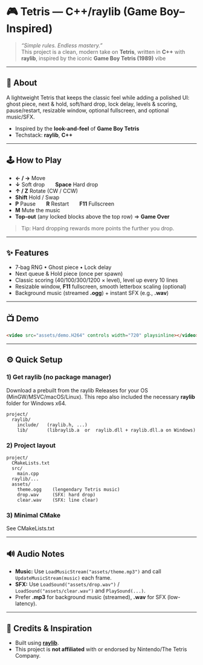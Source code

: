 # 🎮 Tetris — C++/raylib (Game Boy–Inspired)

> _“Simple rules. Endless mastery.”_  
> This project is a clean, modern take on **Tetris**, written in **C++** with **raylib**, inspired by the iconic **Game Boy Tetris (1989)** vibe

---

## 🧱 About
A lightweight Tetris that keeps the classic feel while adding a polished UI: ghost piece, next & hold, soft/hard drop, lock delay, levels & scoring, pause/restart, resizable window, optional fullscreen, and optional music/SFX.

- Inspired by the **look-and-feel** of **Game Boy Tetris** 
- Techstack: **raylib**, **C++**

---

## 🕹️ How to Play
- **← / →** Move  
- **↓** Soft drop  **Space** Hard drop  
- **↑ / Z** Rotate (CW / CCW)  
- **Shift** Hold / Swap  
- **P** Pause  **R** Restart  **F11** Fullscreen  
- **M** Mute the music
- **Top-out** (any locked blocks above the top row) ⇒ **Game Over**

> Tip: Hard dropping rewards more points the further you drop.

---

## ✨ Features
- 7‑bag RNG • Ghost piece • Lock delay  
- Next queue & Hold piece (once per spawn)  
- Classic scoring (40/100/300/1200 × level), level up every 10 lines  
- Resizable window, **F11** fullscreen, smooth letterbox scaling (optional)  
- Background music (streamed **.ogg**) + instant SFX (e.g., **.wav**)
---

## 📺 Demo

```html
<video src="assets/demo.H264" controls width="720" playsinline></video>
```

---

## ⚙️ Quick Setup

### 1) Get raylib (no package manager)
Download a prebuilt from the raylib Releases for your OS (MinGW/MSVC/macOS/Linux).
This repo also included the necessary **raylib** folder for Windows x64.

```
project/
  raylib/
    include/   (raylib.h, ...)
    lib/       (libraylib.a  or  raylib.dll + raylib.dll.a on Windows)
```

### 2) Project layout
```
project/
  CMakeLists.txt
  src/
    main.cpp
  raylib/...
  assets/
    theme.ogg    (lengendary Tetris music)
    drop.wav     (SFX: hard drop)
    clear.wav    (SFX: line clear)
```

### 3) Minimal CMake

See CMakeLists.txt

---

## 🔊 Audio Notes
- **Music:** Use `LoadMusicStream("assets/theme.mp3")` and call `UpdateMusicStream(music)` each frame.  
- **SFX:** Use `LoadSound("assets/drop.wav")` / `LoadSound("assets/clear.wav")` and `PlaySound(...)`.  
- Prefer **.mp3** for background music (streamed), **.wav** for SFX (low-latency).

---

## 🙌 Credits & Inspiration
- Built using **[raylib](https://www.raylib.com/)**.  
- This project is **not affiliated** with or endorsed by Nintendo/The Tetris Company.


